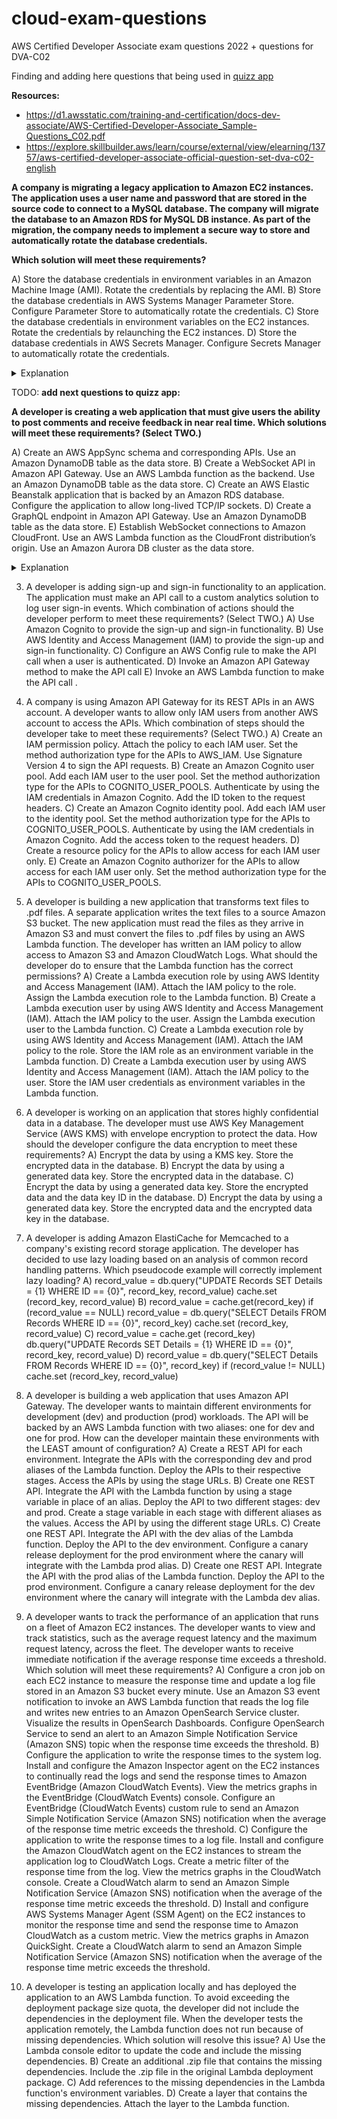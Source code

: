 # cloud-exam-questions
AWS Certified Developer Associate exam questions 2022 + questions for DVA-C02

Finding and adding here questions that being used in [quizz app](https://github.com/romankurnovskii/cloud-exam-prepare)

**Resources:**
-  https://d1.awsstatic.com/training-and-certification/docs-dev-associate/AWS-Certified-Developer-Associate_Sample-Questions_C02.pdf
-  https://explore.skillbuilder.aws/learn/course/external/view/elearning/13757/aws-certified-developer-associate-official-question-set-dva-c02-english

**A company is migrating a legacy application to Amazon EC2 instances. The application uses a user name and password that are stored in the source code to connect to a MySQL database. The company will migrate the database to an Amazon RDS for MySQL DB instance. As part of the migration, the company needs to implement a secure way to store and automatically rotate the database credentials.**

**Which solution will meet these requirements?**

A) Store the database credentials in environment variables in an Amazon Machine Image (AMI). Rotate the credentials by replacing the AMI.
B) Store the database credentials in AWS Systems Manager Parameter Store. Configure Parameter Store to automatically rotate the credentials.
C) Store the database credentials in environment variables on the EC2 instances. Rotate the credentials by relaunching the EC2 instances.
D) Store the database credentials in AWS Secrets Manager. Configure Secrets Manager to automatically rotate the credentials.

<details>
<summary>Explanation</summary>
<div>

AWS Secrets Manager helps protect the credentials that are needed to access databases, applications, services, and other IT resources. With Secrets Manager, you can rotate, manage, and retrieve database credentials, API keys, and other secrets throughout their lifecycle. Users and applications retrieve secrets by making a Secrets Manager API call, eliminating the need to hardcode sensitive information in plaintext. Secrets Manager offers [secret rotation](https://docs.aws.amazon.com/secretsmanager/latest/userguide/rotate-secrets_turn-on-for-db.html) with built-in integration for Amazon RDS, Amazon Redshift, and Amazon DocumentDB (with MongoDB compatibility).

<mark>D</mark> 

</div>
</details>


TODO: **add next questions to quizz app:**

**A developer is creating a web application that must give users the ability to post comments and receive feedback in near real time.
Which solutions will meet these requirements? (Select TWO.)**

A) Create an AWS AppSync schema and corresponding APIs. Use an Amazon DynamoDB table as the data store.
B) Create a WebSocket API in Amazon API Gateway. Use an AWS Lambda function as the backend. Use an Amazon DynamoDB table as the data store.
C) Create an AWS Elastic Beanstalk application that is backed by an Amazon RDS database. Configure the application to allow long-lived TCP/IP sockets.
D) Create a GraphQL endpoint in Amazon API Gateway. Use an Amazon DynamoDB table as the data store.
E) Establish WebSocket connections to Amazon CloudFront. Use an AWS Lambda function as the CloudFront distribution’s origin. Use an Amazon Aurora DB cluster as the data store.

<details>
<summary>Explanation</summary>
<div>

AWS AppSync simplifies application development by giving you the ability to create a flexible API to securely access, manipulate, and combine data from one or more data sources. AWS AppSync is a managed service that uses GraphQL to help applications get the exact data that they need. You can use AWS AppSync to build scalable applications that require real-time updates on a range of data sources, including Amazon DynamoDB.

<mark>A, B</mark> 

</div>
</details>




3) A developer is adding sign-up and sign-in functionality to an application. The application must make an API call to a custom analytics solution to log user sign-in events.
Which combination of actions should the developer perform to meet these requirements? (Select TWO.)
A) Use Amazon Cognito to provide the sign-up and sign-in functionality.
B) Use AWS Identity and Access Management (IAM) to provide the sign-up and sign-in functionality.
C) Configure an AWS Config rule to make the API call when a user is authenticated.
D) Invoke an Amazon API Gateway method to make the API call
E) Invoke an AWS Lambda function to make the API call .


4) A company is using Amazon API Gateway for its REST APIs in an AWS account. A developer wants to allow only IAM users from another AWS account to access the APIs.
Which combination of steps should the developer take to meet these requirements? (Select TWO.)
A) Create an IAM permission policy. Attach the policy to each IAM user. Set the method authorization type for the APIs to AWS_IAM. Use Signature Version 4 to sign the API requests.
B) Create an Amazon Cognito user pool. Add each IAM user to the user pool. Set the method authorization type for the APIs to COGNITO_USER_POOLS. Authenticate by using the IAM credentials in Amazon Cognito. Add the ID token to the request headers.
C) Create an Amazon Cognito identity pool. Add each IAM user to the identity pool. Set the method authorization type for the APIs to COGNITO_USER_POOLS. Authenticate by using the IAM credentials in Amazon Cognito. Add the access token to the request headers.
D) Create a resource policy for the APIs to allow access for each IAM user only.
E) Create an Amazon Cognito authorizer for the APIs to allow access for each IAM user only. Set the
method authorization type for the APIs to COGNITO_USER_POOLS.
5) A developer is building a new application that transforms text files to .pdf files. A separate application writes the text files to a source Amazon S3 bucket. The new application must read the files as they arrive in Amazon S3 and must convert the files to .pdf files by using an AWS Lambda function. The developer has written an IAM policy to allow access to Amazon S3 and Amazon CloudWatch Logs.
What should the developer do to ensure that the Lambda function has the correct permissions?
A) Create a Lambda execution role by using AWS Identity and Access Management (IAM). Attach the IAM policy to the role. Assign the Lambda execution role to the Lambda function.
B) Create a Lambda execution user by using AWS Identity and Access Management (IAM). Attach the IAM policy to the user. Assign the Lambda execution user to the Lambda function.
C) Create a Lambda execution role by using AWS Identity and Access Management (IAM). Attach the IAM policy to the role. Store the IAM role as an environment variable in the Lambda function.
D) Create a Lambda execution user by using AWS Identity and Access Management (IAM). Attach the IAM policy to the user. Store the IAM user credentials as environment variables in the Lambda function.
6) A developer is working on an application that stores highly confidential data in a database. The developer must use AWS Key Management Service (AWS KMS) with envelope encryption to protect the data.
How should the developer configure the data encryption to meet these requirements?
A) Encrypt the data by using a KMS key. Store the encrypted data in the database.
B) Encrypt the data by using a generated data key. Store the encrypted data in the database.
C) Encrypt the data by using a generated data key. Store the encrypted data and the data key ID in the
database.
D) Encrypt the data by using a generated data key. Store the encrypted data and the encrypted data key in
the database.



7) A developer is adding Amazon ElastiCache for Memcached to a company's existing record storage application. The developer has decided to use lazy loading based on an analysis of common record handling patterns.
Which pseudocode example will correctly implement lazy loading?
A) record_value = db.query("UPDATE Records SET Details = {1} WHERE ID == {0}", record_key, record_value)
cache.set (record_key, record_value)
B) record_value = cache.get(record_key)
if (record_value == NULL)
record_value = db.query("SELECT Details FROM Records WHERE ID == {0}",
record_key) cache.set (record_key, record_value)
C) record_value = cache.get (record_key)
db.query("UPDATE Records SET Details = {1} WHERE ID == {0}", record_key,
               record_value)
D) record_value = db.query("SELECT Details FROM Records WHERE ID == {0}",
                              record_key)
      if (record_value != NULL)
cache.set (record_key, record_value)
8) A developer is building a web application that uses Amazon API Gateway. The developer wants to maintain different environments for development (dev) and production (prod) workloads. The API will be backed by an AWS Lambda function with two aliases: one for dev and one for prod.
How can the developer maintain these environments with the LEAST amount of configuration?
A) Create a REST API for each environment. Integrate the APIs with the corresponding dev and prod aliases of the Lambda function. Deploy the APIs to their respective stages. Access the APIs by using the stage URLs.
B) Create one REST API. Integrate the API with the Lambda function by using a stage variable in place of an alias. Deploy the API to two different stages: dev and prod. Create a stage variable in each stage with different aliases as the values. Access the API by using the different stage URLs.
C) Create one REST API. Integrate the API with the dev alias of the Lambda function. Deploy the API to the dev environment. Configure a canary release deployment for the prod environment where the canary will integrate with the Lambda prod alias.
D) Create one REST API. Integrate the API with the prod alias of the Lambda function. Deploy the API to the prod environment. Configure a canary release deployment for the dev environment where the canary will integrate with the Lambda dev alias.


9) A developer wants to track the performance of an application that runs on a fleet of Amazon EC2 instances. The developer wants to view and track statistics, such as the average request latency and the maximum request latency, across the fleet. The developer wants to receive immediate notification if the average response time exceeds a threshold.
Which solution will meet these requirements?
A) Configure a cron job on each EC2 instance to measure the response time and update a log file stored in an Amazon S3 bucket every minute. Use an Amazon S3 event notification to invoke an AWS Lambda function that reads the log file and writes new entries to an Amazon OpenSearch Service cluster. Visualize the results in OpenSearch Dashboards. Configure OpenSearch Service to send an alert to an Amazon Simple Notification Service (Amazon SNS) topic when the response time exceeds the threshold.
B) Configure the application to write the response times to the system log. Install and configure the Amazon Inspector agent on the EC2 instances to continually read the logs and send the response times to Amazon EventBridge (Amazon CloudWatch Events). View the metrics graphs in the EventBridge (CloudWatch Events) console. Configure an EventBridge (CloudWatch Events) custom rule to send an Amazon Simple Notification Service (Amazon SNS) notification when the average of the response time metric exceeds the threshold.
C) Configure the application to write the response times to a log file. Install and configure the Amazon CloudWatch agent on the EC2 instances to stream the application log to CloudWatch Logs. Create a metric filter of the response time from the log. View the metrics graphs in the CloudWatch console. Create a CloudWatch alarm to send an Amazon Simple Notification Service (Amazon SNS) notification when the average of the response time metric exceeds the threshold.
D) Install and configure AWS Systems Manager Agent (SSM Agent) on the EC2 instances to monitor the response time and send the response time to Amazon CloudWatch as a custom metric. View the metrics graphs in Amazon QuickSight. Create a CloudWatch alarm to send an Amazon Simple Notification Service (Amazon SNS) notification when the average of the response time metric exceeds the threshold.
10) A developer is testing an application locally and has deployed the application to an AWS Lambda function. To avoid exceeding the deployment package size quota, the developer did not include the dependencies in the deployment file. When the developer tests the application remotely, the Lambda function does not run because of missing dependencies.
Which solution will resolve this issue?
A) Use the Lambda console editor to update the code and include the missing dependencies.
B) Create an additional .zip file that contains the missing dependencies. Include the .zip file in the original
Lambda deployment package.
C) Add references to the missing dependencies in the Lambda function's environment variables.
D) Create a layer that contains the missing dependencies. Attach the layer to the Lambda function.
